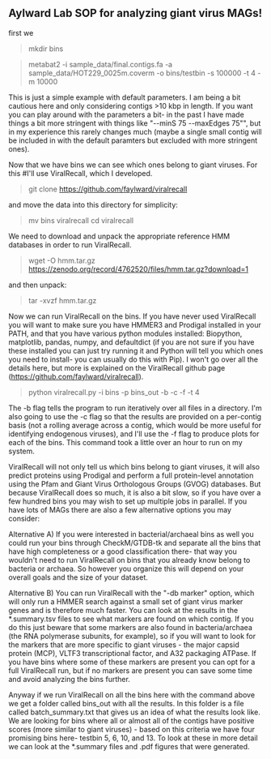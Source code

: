 ## Aylward Lab SOP for analyzing giant virus MAGs!


first we

>mkdir bins

>metabat2 -i sample_data/final.contigs.fa -a sample_data/HOT229_0025m.coverm -o bins/testbin -s 100000 -t 4 -m 10000

This is just a simple example with default parameters. I am being a bit cautious here and only considering contigs >10 kbp in length. 
If you want you can play around with the parameters a bit- in the past I have made things a bit more stringent with things like "--minS 75 --maxEdges 75"", but in my experience this rarely changes much (maybe a single small contig will be included in with the default paramters but excluded with more stringent ones).

Now that we have bins we can see which ones belong to giant viruses. For this #I'll use ViralRecall, which I developed. 

>git clone https://github.com/faylward/viralrecall

and move the data into this directory for simplicity:

>mv bins viralrecall
>cd viralrecall

We need to download and unpack the appropriate reference HMM databases in order to run ViralRecall. 

>wget -O hmm.tar.gz https://zenodo.org/record/4762520/files/hmm.tar.gz?download=1

and then unpack:
>tar -xvzf hmm.tar.gz

Now we can run ViralRecall on the bins. If you have never used ViralRecall you will want to make sure you have HMMER3 and Prodigal installed in your PATH, and that you have various python modules installed: Biopython, matplotlib, pandas, numpy, and defaultdict (if you are not sure if you have these installed you can just try running it and Python will tell you which ones you need to install- you can usually do this with Pip). I won't go over all the details here, but more is explained on the ViralRecall github page (https://github.com/faylward/viralrecall).

>python viralrecall.py -i bins -p bins_out -b -c -f -t 4

The -b flag tells the program to run iteratively over all files in a directory. I'm also going to use the -c flag so that the results are provided on a per-contig basis (not a rolling average across a contig, which would be more useful for identifying endogenous viruses), and I'll use the -f flag to produce plots for each of the bins. This command took a little over an hour to run on my system.

ViralRecall will not only tell us which bins belong to giant viruses, it will also predict proteins using Prodigal and perform a full protein-level annotation using the Pfam and Giant Virus Orthologous Groups (GVOG) databases. But because ViralRecall does so much, it is also a bit slow, so if you have over a few hundred bins you may wish to set up multiple jobs in parallel. If you have lots of MAGs there are also a few alternative options you may consider:

Alternative A) If you were interested in bacterial/archaeal bins as well you could run your bins through CheckM/GTDB-tk and separate all the bins that have high completeness or a good classification there- that way you wouldn't need to run ViralRecall on bins that you already know belong to bacteria or archaea. So however you organize this will depend on your overall goals and the size of your dataset. 

Alternative B) You can run ViralRecall with the "-db marker" option, which will only run a HMMER search against a small set of giant virus marker genes and is therefore much faster. You can look at the results in the *.summary.tsv files to see what markers are found on which contig. If you do this just beware that some markers are also found in bacteria/archaea (the RNA polymerase subunits, for example), so if you will want to look for the markers that are more specific to giant viruses - the major capsid protein (MCP), VLTF3 transcriptional factor, and A32 packaging ATPase. If you have bins where some of these markers are present you can opt for a full ViralRecall run, but if no markers are present you can save some time and avoid analyzing the bins further. 


Anyway if we run ViralRecall on all the bins here with the command above we get a folder called bins_out with all the results. In this folder is a file called batch_summary.txt that gives us an idea of what the results look like. We are looking for bins where all or almost all of the contigs have positive scores (more similar to giant viruses) - based on this criteria we have four promising bins here- testbin 5, 6, 10, and 13. To look at these in more detail we can look at the *.summary files and .pdf figures that were generated. 



